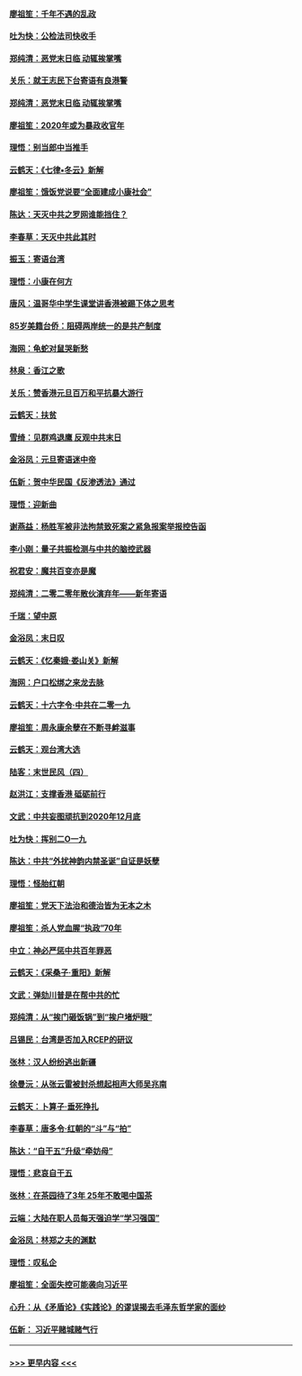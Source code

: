 #### [廖祖笙：千年不遇的乱政](../pages/nsc993/n11770373.md?t=01061011) 
#### [吐为快：公检法司快收手](../pages/nsc993/n11770359.md?t=01061011) 
#### [郑纯清：恶党末日临 动辄挨掌嘴](../pages/nsc993/n11769912.md?t=01061011) 
#### [关乐：就王志民下台寄语有良港警](../pages/nsc993/n11769903.md?t=01061011) 
#### [郑纯清：恶党末日临 动辄挨掌嘴](../pages/nsc993/n11769356.md?t=01061011) 
#### [廖祖笙：2020年或为暴政收官年](../pages/nsc993/n11768216.md?t=01061011) 
#### [理悟：别当郎中当推手](../pages/nsc993/n11768243.md?t=01061011) 
#### [云鹤天：《七律▪冬云》新解](../pages/nsc993/n11768204.md?t=01061011) 
#### [廖祖笙：饿饭党说要“全面建成小康社会”](../pages/nsc993/n11767482.md?t=01061011) 
#### [陈达：天灭中共之罗网谁能挡住？](../pages/nsc993/n11767465.md?t=01061011) 
#### [李春草：天灭中共此其时](../pages/nsc993/n11767452.md?t=01061011) 
#### [振玉：寄语台湾](../pages/nsc993/n11767432.md?t=01061011) 
#### [理悟：小康在何方](../pages/nsc993/n11767394.md?t=01061011) 
#### [唐风：温哥华中学生课堂讲香港被踢下体之思考](../pages/nsc993/n11766848.md?t=01061011) 
#### [85岁美籍台侨：阻碍两岸统一的是共产制度](../pages/nsc993/n11765043.md?t=01061011) 
#### [海网：龟蛇对鼠哭新愁](../pages/nsc993/n11764895.md?t=01061011) 
#### [林泉：香江之歌](../pages/nsc993/n11764415.md?t=01061011) 
#### [关乐：赞香港元旦百万和平抗暴大游行](../pages/nsc993/n11764382.md?t=01061011) 
#### [云鹤天：扶贫](../pages/nsc993/n11764245.md?t=01061011) 
#### [雪绮：见群鸡退鹰  反观中共末日](../pages/nsc993/n11762112.md?t=01061011) 
#### [金浴凤：元旦寄语迷中帝](../pages/nsc993/n11761788.md?t=01061011) 
#### [伍新：贺中华民国《反渗透法》通过](../pages/nsc993/n11761994.md?t=01061011) 
#### [理悟：迎新曲](../pages/nsc993/n11761152.md?t=01061011) 
#### [谢燕益：杨胜军被非法拘禁致死案之紧急报案举报控告函](../pages/nsc993/n11756134.md?t=01061011) 
#### [李小刚：量子共振检测与中共的脑控武器](../pages/nsc993/n11754518.md?t=01061011) 
#### [祝君安：魔共百变亦是魔](../pages/nsc993/n11754469.md?t=01061011) 
#### [郑纯清：二零二零年散伙演弃年——新年寄语](../pages/nsc993/n11754195.md?t=01061011) 
#### [千瑞：望中原](../pages/nsc993/n11754159.md?t=01061011) 
#### [金浴凤：末日叹](../pages/nsc993/n11752359.md?t=01061011) 
#### [云鹤天：《忆秦娥‧娄山关》新解](../pages/nsc993/n11752348.md?t=01061011) 
#### [海网：户口松绑之来龙去脉](../pages/nsc993/n11752328.md?t=01061011) 
#### [云鹤天：十六字令‧中共在二零一九](../pages/nsc993/n11752305.md?t=01061011) 
#### [廖祖笙：周永康余孽在不断寻衅滋事](../pages/nsc993/n11751013.md?t=01061011) 
#### [云鹤天：观台湾大选](../pages/nsc993/n11751007.md?t=01061011) 
#### [陆客：末世民风（四）](../pages/nsc993/n11749203.md?t=01061011) 
#### [赵洪江：支撑香港 砥砺前行](../pages/nsc993/n11748482.md?t=01061011) 
#### [文武：中共妄图顽抗到2020年12月底](../pages/nsc993/n11748446.md?t=01061011) 
#### [吐为快：挥别二O一九](../pages/nsc993/n11748411.md?t=01061011) 
#### [陈达：中共“外扰神韵内禁圣诞”自证是妖孽](../pages/nsc993/n11748226.md?t=01061011) 
#### [理悟：怪胎红朝](../pages/nsc993/n11748206.md?t=01061011) 
#### [廖祖笙：党天下法治和德治皆为无本之木](../pages/nsc993/n11748135.md?t=01061011) 
#### [廖祖笙：杀人党血腥“执政”70年](../pages/nsc993/n11745144.md?t=01061011) 
#### [中立：神必严惩中共百年罪恶](../pages/nsc993/n11744970.md?t=01061011) 
#### [云鹤天：《采桑子‧重阳》新解](../pages/nsc993/n11744948.md?t=01061011) 
#### [文武：弹劾川普是在帮中共的忙](../pages/nsc993/n11744758.md?t=01061011) 
#### [郑纯清：从“挨门砸饭锅”到“挨户堵炉眼”](../pages/nsc993/n11744745.md?t=01061011) 
#### [吕锡民：台湾是否加入RCEP的研议](../pages/nsc993/n11744701.md?t=01061011) 
#### [张林：汉人纷纷逃出新疆](../pages/nsc993/n11743530.md?t=01061011) 
#### [徐曼沅：从张云雷被封杀想起相声大师吴兆南](../pages/nsc993/n11741816.md?t=01061011) 
#### [云鹤天：卜算子‧垂死挣扎](../pages/nsc993/n11739956.md?t=01061011) 
#### [李春草：唐多令‧红朝的“斗”与“拍”](../pages/nsc993/n11739830.md?t=01061011) 
#### [陈达：“自干五”升级“牵妨母”](../pages/nsc993/n11739724.md?t=01061011) 
#### [理悟：悲哀自干五](../pages/nsc993/n11739547.md?t=01061011) 
#### [张林：在茶园待了3年 25年不敢喝中国茶](../pages/nsc993/n11739240.md?t=01061011) 
#### [云端：大陆在职人员每天强迫学“学习强国”](../pages/nsc993/n11738735.md?t=01061011) 
#### [金浴凤：林郑之夫的渊默](../pages/nsc993/n11737735.md?t=01061011) 
#### [理悟：叹私企](../pages/nsc993/n11737715.md?t=01061011) 
#### [廖祖笙：全面失控可能袭向习近平](../pages/nsc993/n11737704.md?t=01061011) 
#### [心升：从《矛盾论》《实践论》的谬误揭去毛泽东哲学家的面纱](../pages/nsc993/n11736962.md?t=01061011) 
#### [伍新： 习近平赌城赌气行](../pages/nsc993/n11736929.md?t=01061011) 

----
#### [ >>> 更早内容 <<< ](../indexes/nsc993-earlier.md)
